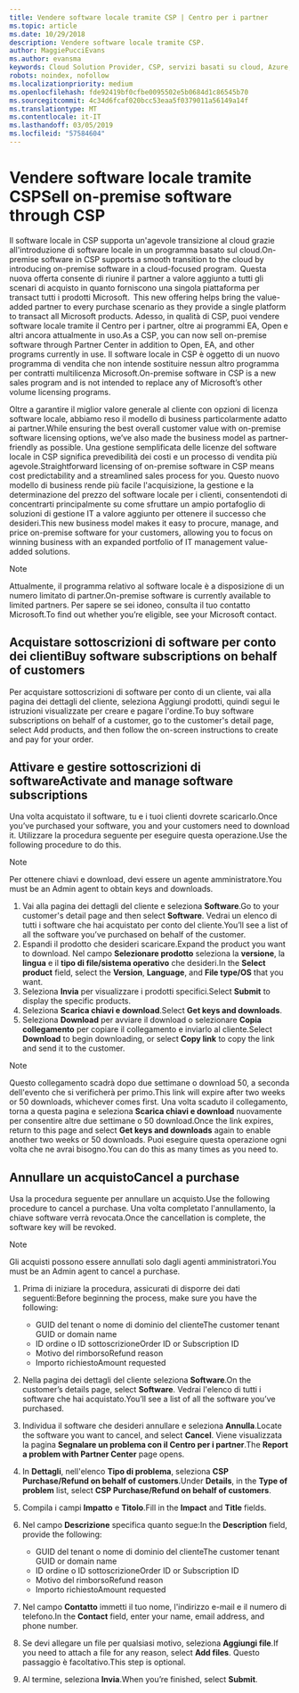 ```yaml
---
title: Vendere software locale tramite CSP | Centro per i partner
ms.topic: article
ms.date: 10/29/2018
description: Vendere software locale tramite CSP.
author: MaggiePucciEvans
ms.author: evansma
keywords: Cloud Solution Provider, CSP, servizi basati su cloud, Azure, Office 365, Dynamics, partner CSP, vendere in CSP, partner diretto, partner CSP diretto, rivenditore CSP indiretto, CSP diretto, CSP indiretto, modello diretto, modello indiretto, rivenditore indiretto, provider indiretto, provider, server di distribuzione, programma cloud solution provider
robots: noindex, nofollow
ms.localizationpriority: medium
ms.openlocfilehash: fde92419bf0cfbe0095502e5b0684d1c86545b70
ms.sourcegitcommit: 4c34d6fcaf020bcc53eaa5f0379011a56149a14f
ms.translationtype: MT
ms.contentlocale: it-IT
ms.lasthandoff: 03/05/2019
ms.locfileid: "57584604"
---
```

# <a name="sell-on-premise-software-through-csp"></a><span data-ttu-id="251f6-104">Vendere software locale tramite CSP</span><span class="sxs-lookup"><span data-stu-id="251f6-104">Sell on-premise software through CSP</span></span>

<span data-ttu-id="251f6-105">Il software locale in CSP supporta un'agevole transizione al cloud grazie all'introduzione di software locale in un programma basato sul cloud.</span><span class="sxs-lookup"><span data-stu-id="251f6-105">On-premise software in CSP supports a smooth transition to the cloud by introducing on-premise software in a cloud-focused program.</span></span><span data-ttu-id="251f6-106">  Questa nuova offerta consente di riunire il partner a valore aggiunto a tutti gli scenari di acquisto in quanto forniscono una singola piattaforma per transact tutti i prodotti Microsoft.</span><span class="sxs-lookup"><span data-stu-id="251f6-106">  This new offering helps bring the value-added partner to every purchase scenario as they provide a single platform to transact all Microsoft products.</span></span> <span data-ttu-id="251f6-107">Adesso, in qualità di CSP, puoi vendere software locale tramite il Centro per i partner, oltre ai programmi EA, Open e altri ancora attualmente in uso.</span><span class="sxs-lookup"><span data-stu-id="251f6-107">As a CSP, you can now sell on-premise software through Partner Center in addition to Open, EA, and other programs currently in use.</span></span> <span data-ttu-id="251f6-108">Il software locale in CSP è oggetto di un nuovo programma di vendita che non intende sostituire nessun altro programma per contratti multilicenza Microsoft.</span><span class="sxs-lookup"><span data-stu-id="251f6-108">On-premise software in CSP is a new sales program and is not intended to replace any of Microsoft’s other volume licensing programs.</span></span> 
 
<span data-ttu-id="251f6-109">Oltre a garantire il miglior valore generale al cliente con opzioni di licenza software locale, abbiamo reso il modello di business particolarmente adatto ai partner.</span><span class="sxs-lookup"><span data-stu-id="251f6-109">While ensuring the best overall customer value with on-premise software licensing options, we’ve also made the business model as partner-friendly as possible.</span></span> <span data-ttu-id="251f6-110">Una gestione semplificata delle licenze del software locale in CSP significa prevedibilità dei costi e un processo di vendita più agevole.</span><span class="sxs-lookup"><span data-stu-id="251f6-110">Straightforward licensing of on-premise software in CSP means cost predictability and a streamlined sales process for you.</span></span> <span data-ttu-id="251f6-111">Questo nuovo modello di business rende più facile l'acquisizione, la gestione e la determinazione del prezzo del software locale per i clienti, consentendoti di concentrarti principalmente su come sfruttare un ampio portafoglio di soluzioni di gestione IT a valore aggiunto per ottenere il successo che desideri.</span><span class="sxs-lookup"><span data-stu-id="251f6-111">This new business model makes it easy to procure, manage, and price on-premise software for your customers, allowing you to focus on winning business with an expanded portfolio of IT management value-added solutions.</span></span> 

>[!NOTE]
><span data-ttu-id="251f6-112">Attualmente, il programma relativo al software locale è a disposizione di un numero limitato di partner.</span><span class="sxs-lookup"><span data-stu-id="251f6-112">On-premise software is currently available to limited partners.</span></span> <span data-ttu-id="251f6-113">Per sapere se sei idoneo, consulta il tuo contatto Microsoft.</span><span class="sxs-lookup"><span data-stu-id="251f6-113">To find out whether you’re eligible, see your Microsoft contact.</span></span> 


## <a name="buy-software-subscriptions-on-behalf-of-customers"></a><span data-ttu-id="251f6-114">Acquistare sottoscrizioni di software per conto dei clienti</span><span class="sxs-lookup"><span data-stu-id="251f6-114">Buy software subscriptions on behalf of customers</span></span>

<span data-ttu-id="251f6-115">Per acquistare sottoscrizioni di software per conto di un cliente, vai alla pagina dei dettagli del cliente, seleziona Aggiungi prodotti, quindi segui le istruzioni visualizzate per creare e pagare l'ordine.</span><span class="sxs-lookup"><span data-stu-id="251f6-115">To buy software subscriptions on behalf of a customer, go to the customer's detail page, select Add products, and then follow the on-screen instructions to create and pay for your order.</span></span>

## <a name="activate-and-manage-software-subscriptions"></a><span data-ttu-id="251f6-116">Attivare e gestire sottoscrizioni di software</span><span class="sxs-lookup"><span data-stu-id="251f6-116">Activate and manage software subscriptions</span></span>

<span data-ttu-id="251f6-117">Una volta acquistato il software, tu e i tuoi clienti dovrete scaricarlo.</span><span class="sxs-lookup"><span data-stu-id="251f6-117">Once you’ve purchased your software, you and your customers need to download it.</span></span> <span data-ttu-id="251f6-118">Utilizzare la procedura seguente per eseguire questa operazione.</span><span class="sxs-lookup"><span data-stu-id="251f6-118">Use the following procedure to do this.</span></span> 

>[!NOTE]
><span data-ttu-id="251f6-119">Per ottenere chiavi e download, devi essere un agente amministratore.</span><span class="sxs-lookup"><span data-stu-id="251f6-119">You must be an Admin agent to obtain keys and downloads.</span></span> 

1. <span data-ttu-id="251f6-120">Vai alla pagina dei dettagli del cliente e seleziona **Software**.</span><span class="sxs-lookup"><span data-stu-id="251f6-120">Go to your customer's detail page and then select **Software**.</span></span> <span data-ttu-id="251f6-121">Vedrai un elenco di tutti i software che hai acquistato per conto del cliente.</span><span class="sxs-lookup"><span data-stu-id="251f6-121">You’ll see a list of all the software you’ve purchased on behalf of the customer.</span></span> 
2.  <span data-ttu-id="251f6-122">Espandi il prodotto che desideri scaricare.</span><span class="sxs-lookup"><span data-stu-id="251f6-122">Expand the product you want to download.</span></span> <span data-ttu-id="251f6-123">Nel campo **Selezionare prodotto** seleziona la **versione**, la **lingua** e il **tipo di file/sistema operativo** che desideri.</span><span class="sxs-lookup"><span data-stu-id="251f6-123">In the **Select product** field, select the **Version**, **Language**, and **File type/OS** that you want.</span></span> 
3.  <span data-ttu-id="251f6-124">Seleziona **Invia** per visualizzare i prodotti specifici.</span><span class="sxs-lookup"><span data-stu-id="251f6-124">Select **Submit** to display the specific products.</span></span> 
4.  <span data-ttu-id="251f6-125">Seleziona **Scarica chiavi e download**.</span><span class="sxs-lookup"><span data-stu-id="251f6-125">Select **Get keys and downloads**.</span></span> 
5.  <span data-ttu-id="251f6-126">Seleziona **Download** per avviare il download o selezionare **Copia collegamento** per copiare il collegamento e inviarlo al cliente.</span><span class="sxs-lookup"><span data-stu-id="251f6-126">Select **Download** to begin downloading, or select **Copy link** to copy the link and send it to the customer.</span></span> 

>[!NOTE]
><span data-ttu-id="251f6-127">Questo collegamento scadrà dopo due settimane o download 50, a seconda dell'evento che si verificherà per primo.</span><span class="sxs-lookup"><span data-stu-id="251f6-127">This link will expire after two weeks or 50 downloads, whichever comes first.</span></span> <span data-ttu-id="251f6-128">Una volta scaduto il collegamento, torna a questa pagina e seleziona **Scarica chiavi e download** nuovamente per consentire altre due settimane o 50 download.</span><span class="sxs-lookup"><span data-stu-id="251f6-128">Once the link expires, return to this page and select **Get keys and downloads** again to enable another two weeks or 50 downloads.</span></span> <span data-ttu-id="251f6-129">Puoi eseguire questa operazione ogni volta che ne avrai bisogno.</span><span class="sxs-lookup"><span data-stu-id="251f6-129">You can do this as many times as you need to.</span></span> 


## <a name="cancel-a-purchase"></a><span data-ttu-id="251f6-130">Annullare un acquisto</span><span class="sxs-lookup"><span data-stu-id="251f6-130">Cancel a purchase</span></span>
<span data-ttu-id="251f6-131">Usa la procedura seguente per annullare un acquisto.</span><span class="sxs-lookup"><span data-stu-id="251f6-131">Use the following procedure to cancel a purchase.</span></span> <span data-ttu-id="251f6-132">Una volta completato l'annullamento, la chiave software verrà revocata.</span><span class="sxs-lookup"><span data-stu-id="251f6-132">Once the cancellation is complete, the software key will be revoked.</span></span> 

>[!NOTE]
><span data-ttu-id="251f6-133">Gli acquisti possono essere annullati solo dagli agenti amministratori.</span><span class="sxs-lookup"><span data-stu-id="251f6-133">You must be an Admin agent to cancel a purchase.</span></span> 

1.  <span data-ttu-id="251f6-134">Prima di iniziare la procedura, assicurati di disporre dei dati seguenti:</span><span class="sxs-lookup"><span data-stu-id="251f6-134">Before beginning the process, make sure you have the following:</span></span> 
    -   <span data-ttu-id="251f6-135">GUID del tenant o nome di dominio del cliente</span><span class="sxs-lookup"><span data-stu-id="251f6-135">The customer tenant GUID or domain name</span></span>
    -   <span data-ttu-id="251f6-136">ID ordine o ID sottoscrizione</span><span class="sxs-lookup"><span data-stu-id="251f6-136">Order ID or Subscription ID</span></span>
    -   <span data-ttu-id="251f6-137">Motivo del rimborso</span><span class="sxs-lookup"><span data-stu-id="251f6-137">Refund reason</span></span>
    -   <span data-ttu-id="251f6-138">Importo richiesto</span><span class="sxs-lookup"><span data-stu-id="251f6-138">Amount requested</span></span>

2.  <span data-ttu-id="251f6-139">Nella pagina dei dettagli del cliente seleziona **Software**.</span><span class="sxs-lookup"><span data-stu-id="251f6-139">On the customer’s details page, select **Software**.</span></span> <span data-ttu-id="251f6-140">Vedrai l'elenco di tutti i software che hai acquistato.</span><span class="sxs-lookup"><span data-stu-id="251f6-140">You’ll see a list of all the software you’ve purchased.</span></span> 

3.  <span data-ttu-id="251f6-141">Individua il software che desideri annullare e seleziona **Annulla**.</span><span class="sxs-lookup"><span data-stu-id="251f6-141">Locate the software you want to cancel, and select **Cancel**.</span></span> <span data-ttu-id="251f6-142">Viene visualizzata la pagina **Segnalare un problema con il Centro per i partner**.</span><span class="sxs-lookup"><span data-stu-id="251f6-142">The **Report a problem with Partner Center** page opens.</span></span> 

4.  <span data-ttu-id="251f6-143">In **Dettagli**, nell'elenco **Tipo di problema**, seleziona **CSP Purchase/Refund on behalf of customers**.</span><span class="sxs-lookup"><span data-stu-id="251f6-143">Under **Details**, in the **Type of problem** list, select **CSP Purchase/Refund on behalf of customers**.</span></span>

5.  <span data-ttu-id="251f6-144">Compila i campi **Impatto** e **Titolo**.</span><span class="sxs-lookup"><span data-stu-id="251f6-144">Fill in the **Impact** and **Title** fields.</span></span> 

6.  <span data-ttu-id="251f6-145">Nel campo **Descrizione** specifica quanto segue:</span><span class="sxs-lookup"><span data-stu-id="251f6-145">In the **Description** field, provide the following:</span></span> 
    -   <span data-ttu-id="251f6-146">GUID del tenant o nome di dominio del cliente</span><span class="sxs-lookup"><span data-stu-id="251f6-146">The customer tenant GUID or domain name</span></span>
    -   <span data-ttu-id="251f6-147">ID ordine o ID sottoscrizione</span><span class="sxs-lookup"><span data-stu-id="251f6-147">Order ID or Subscription ID</span></span>
    -   <span data-ttu-id="251f6-148">Motivo del rimborso</span><span class="sxs-lookup"><span data-stu-id="251f6-148">Refund reason</span></span>
    -   <span data-ttu-id="251f6-149">Importo richiesto</span><span class="sxs-lookup"><span data-stu-id="251f6-149">Amount requested</span></span>

7.  <span data-ttu-id="251f6-150">Nel campo **Contatto** immetti il tuo nome, l'indirizzo e-mail e il numero di telefono.</span><span class="sxs-lookup"><span data-stu-id="251f6-150">In the **Contact** field, enter your name, email address, and phone number.</span></span> 

8.  <span data-ttu-id="251f6-151">Se devi allegare un file per qualsiasi motivo, seleziona **Aggiungi file**.</span><span class="sxs-lookup"><span data-stu-id="251f6-151">If you need to attach a file for any reason, select **Add files**.</span></span> <span data-ttu-id="251f6-152">Questo passaggio è facoltativo.</span><span class="sxs-lookup"><span data-stu-id="251f6-152">This step is optional.</span></span> 

9.  <span data-ttu-id="251f6-153">Al termine, seleziona **Invia**.</span><span class="sxs-lookup"><span data-stu-id="251f6-153">When you’re finished, select **Submit**.</span></span>